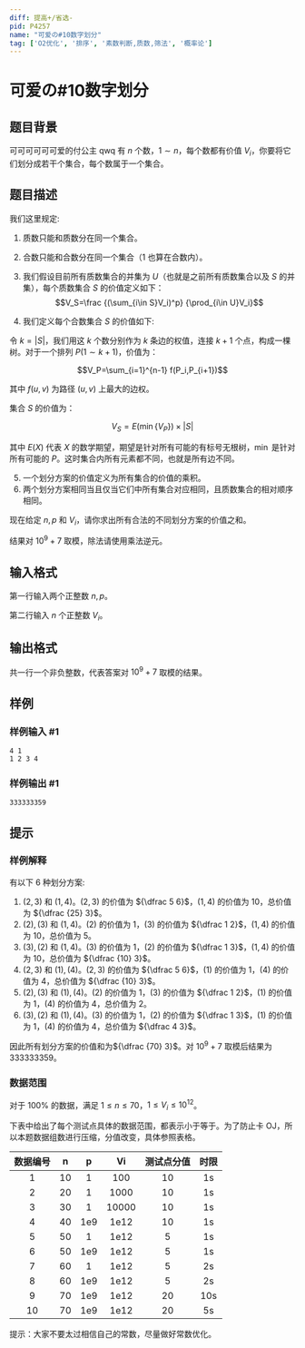 ```yaml
---
diff: 提高+/省选-
pid: P4257
name: "可爱の#10数字划分"
tag: ['O2优化', '排序', '素数判断,质数,筛法', '概率论']
---
```

# 可爱の#10数字划分
## 题目背景

可可可可可可爱的付公主 qwq 有 $n$ 个数，$1\sim n$，每个数都有价值 $V_i$，你要将它们划分成若干个集合，每个数属于一个集合。
## 题目描述

我们这里规定:

1. 质数只能和质数分在同一个集合。  
2. 合数只能和合数分在同一个集合（$1$ 也算在合数内）。   
3. 我们假设目前所有质数集合的并集为 $U$（也就是之前所有质数集合以及 $S$ 的并集），每个质数集合 $S$ 的价值定义如下：  
$$V_S=\frac {(\sum_{i\in S}V_i)^p} {\prod_{i\in U}V_i}$$

4. 我们定义每个合数集合 $S$ 的价值如下:

令 $k=|S|$，我们用这 $k$ 个数分别作为 $k$ 条边的权值，连接 $k+1$ 个点，构成一棵树。对于一个排列 $P(1\sim k+1)$，价值为：

$$V_P=\sum_{i=1}^{n-1} f(P_i,P_{i+1})$$

其中 $f(u,v)$ 为路径 $(u,v)$ 上最大的边权。

集合 $S$ 的价值为：

$$V_S=E(\min\{V_P\})\times|S|$$

其中 $E(X)$ 代表 $X$ 的数学期望，期望是针对所有可能的有标号无根树，$\min$ 是针对所有可能的 $P$。这时集合内所有元素都不同，也就是所有边不同。

5. 一个划分方案的价值定义为所有集合的价值的乘积。
6. 两个划分方案相同当且仅当它们中所有集合对应相同，且质数集合的相对顺序相同。

现在给定 $n,p$ 和 $V_i$，请你求出所有合法的不同划分方案的价值之和。

结果对 $10^9+7$ 取模，除法请使用乘法逆元。
## 输入格式

第一行输入两个正整数 $n,p$。

第二行输入 $n$ 个正整数 $V_i$。
## 输出格式

共一行一个非负整数，代表答案对 $10^9+7$ 取模的结果。
## 样例

### 样例输入 #1
```
4 1
1 2 3 4

```
### 样例输出 #1
```
333333359
```
## 提示

### 样例解释

有以下 $6$ 种划分方案:

1. $(2,3)$ 和 $(1,4)$。$(2,3)$ 的价值为 ${\dfrac 5 6}$，$(1,4)$ 的价值为 $10$，总价值为 ${\dfrac {25} 3}$。
2. $(2),(3)$ 和 $(1,4)$。$(2)$ 的价值为 $1$，$(3)$ 的价值为 ${\dfrac 1 2}$，$(1,4)$ 的价值为 $10$，总价值为 $5$。
3. $(3),(2)$ 和 $(1,4)$。$(3)$ 的价值为 $1$，$(2)$ 的价值为 ${\dfrac 1 3}$，$(1,4)$ 的价值为 $10$，总价值为 ${\dfrac {10} 3}$。
4. $(2,3)$ 和 $(1),(4)$。$(2,3)$ 的价值为 ${\dfrac 5 6}$，$(1)$ 的价值为 $1$，$(4)$ 的价值为 $4$，总价值为 ${\dfrac {10} 3}$。
5. $(2),(3)$ 和 $(1),(4)$。$(2)$ 的价值为 $1$，$(3)$ 的价值为 ${\dfrac 1 2}$，$(1)$ 的价值为 $1$，$(4)$ 的价值为 $4$，总价值为 $2$。
6. $(3),(2)$ 和 $(1),(4)$。$(3)$ 的价值为 $1$，$(2)$ 的价值为 ${\dfrac 1 3}$，$(1)$ 的价值为 $1$，$(4)$ 的价值为 $4$，总价值为 ${\dfrac 4 3}$。

因此所有划分方案的价值和为${\dfrac {70} 3}$。对 $10^9+7$ 取模后结果为 $333333359$。

### 数据范围

对于 $100\%$ 的数据，满足 $1\le n\le 70$，$1\le V_i\le 10^{12}$。

下表中给出了每个测试点具体的数据范围，都表示小于等于。为了防止卡 OJ，所以本题数据组数进行压缩，分值改变，具体参照表格。

| 数据编号 |  n   |  p   |  Vi   | 测试点分值 | 时限 |
| :------: | :--: | :--: | :---: | :--------: | :--: |
|    1     |  10  |  1   |  100  |     10     |  1s  |
|    2     |  20  |  1   | 1000  |     10     |  1s  |
|    3     |  30  |  1   | 10000 |     10     |  1s  |
|    4     |  40  | 1e9  | 1e12  |     10     |  1s  |
|    5     |  50  |  1   | 1e12  |     5      |  1s  |
|    6     |  50  | 1e9  | 1e12  |     5      |  1s  |
|    7     |  60  |  1   | 1e12  |     5      |  2s  |
|    8     |  60  | 1e9  | 1e12  |     5      |  2s  |
|    9     |  70  | 1e9  | 1e12  |     20     |  10s  |
|    10    |  70  | 1e9  | 1e12  |     20     |  5s  |

提示：大家不要太过相信自己的常数，尽量做好常数优化。
